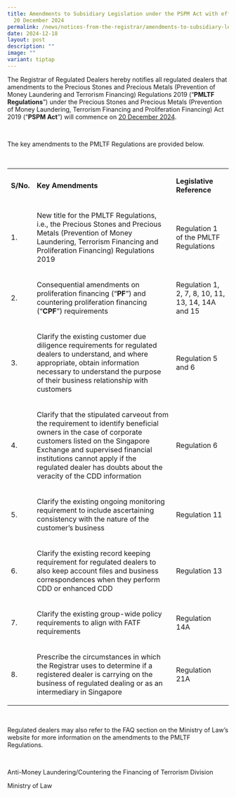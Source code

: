 ```yaml
---
title: Amendments to Subsidiary Legislation under the PSPM Act with effect from
  20 December 2024
permalink: /news/notices-from-the-registrar/amendments-to-subsidiary-legislation-20-dec-2024/
date: 2024-12-18
layout: post
description: ""
image: ""
variant: tiptap
---
```

<p>The Registrar of Regulated Dealers hereby notifies all regulated dealers
that amendments to the Precious Stones and Precious Metals (Prevention
of Money Laundering and Terrorism Financing) Regulations 2019 (“<strong>PMLTF Regulations</strong>”)
under the Precious Stones and Precious Metals (Prevention of Money Laundering,
Terrorism Financing and Proliferation Financing) Act 2019 (“<strong>PSPM Act</strong>”)
will commence on <u>20 December 2024</u>.</p>
<p>&nbsp;</p>
<p>The key amendments to the PMLTF Regulations are provided below.</p>
<p><strong>&nbsp;</strong>
</p>
<table style="minWidth: 75px">
<colgroup>
<col>
<col>
<col>
</colgroup>
<tbody>
<tr>
<td rowspan="1" colspan="1">
<p><strong>S/No.</strong>
</p>
</td>
<td rowspan="1" colspan="1">
<p><strong>Key Amendments</strong>
</p>
</td>
<td rowspan="1" colspan="1">
<p><strong>Legislative Reference</strong>
</p>
</td>
</tr>
<tr>
<td rowspan="1" colspan="1">
<p>1.</p>
</td>
<td rowspan="1" colspan="1">
<p>New title for the PMLTF Regulations, i.e., the Precious Stones and Precious
Metals (Prevention of Money Laundering, Terrorism Financing and Proliferation
Financing) Regulations 2019</p>
</td>
<td rowspan="1" colspan="1">
<p>Regulation 1 of the PMLTF Regulations</p>
</td>
</tr>
<tr>
<td rowspan="1" colspan="1">
<p>2.</p>
</td>
<td rowspan="1" colspan="1">
<p>Consequential amendments on proliferation financing (“<strong>PF</strong>”)
and countering proliferation financing (“<strong>CPF</strong>”) requirements</p>
</td>
<td rowspan="1" colspan="1">
<p>Regulation 1, 2, 7, 8, 10, 11, 13, 14, 14A and 15</p>
</td>
</tr>
<tr>
<td rowspan="1" colspan="1">
<p>3.</p>
</td>
<td rowspan="1" colspan="1">
<p>Clarify the existing customer due diligence requirements for regulated
dealers to understand, and where appropriate, obtain information necessary
to understand the purpose of their business relationship with customers</p>
</td>
<td rowspan="1" colspan="1">
<p>Regulation 5 and 6</p>
</td>
</tr>
<tr>
<td rowspan="1" colspan="1">
<p>4.</p>
</td>
<td rowspan="1" colspan="1">
<p>Clarify that the stipulated carveout from the requirement to identify
beneficial owners in the case of corporate customers listed on the Singapore
Exchange and supervised financial institutions cannot apply if the regulated
dealer has doubts about the veracity of the CDD information</p>
</td>
<td rowspan="1" colspan="1">
<p>Regulation 6</p>
</td>
</tr>
<tr>
<td rowspan="1" colspan="1">
<p>5.</p>
</td>
<td rowspan="1" colspan="1">
<p>Clarify the existing ongoing monitoring requirement to include ascertaining
consistency with the nature of the customer’s business</p>
</td>
<td rowspan="1" colspan="1">
<p>Regulation 11</p>
</td>
</tr>
<tr>
<td rowspan="1" colspan="1">
<p>6.</p>
</td>
<td rowspan="1" colspan="1">
<p>Clarify the existing record keeping requirement for regulated dealers
to also keep account files and business correspondences when they perform
CDD or enhanced CDD</p>
</td>
<td rowspan="1" colspan="1">
<p>Regulation 13</p>
</td>
</tr>
<tr>
<td rowspan="1" colspan="1">
<p>7.</p>
</td>
<td rowspan="1" colspan="1">
<p>Clarify the existing group-wide policy requirements to align with FATF
requirements</p>
</td>
<td rowspan="1" colspan="1">
<p>Regulation 14A</p>
</td>
</tr>
<tr>
<td rowspan="1" colspan="1">
<p>8.</p>
</td>
<td rowspan="1" colspan="1">
<p>Prescribe the circumstances in which the Registrar uses to determine if
a registered dealer is carrying on the business of regulated dealing or
as an intermediary in Singapore</p>
</td>
<td rowspan="1" colspan="1">
<p>Regulation 21A</p>
</td>
</tr>
</tbody>
</table>
<p>&nbsp;</p>
<p>Regulated dealers may also refer to the FAQ section on the Ministry of
Law’s website for more information on the amendments to the PMLTF Regulations.&nbsp;</p>
<p>&nbsp;</p>
<p>Anti-Money Laundering/Countering the Financing of Terrorism Division</p>
<p>Ministry of Law</p>